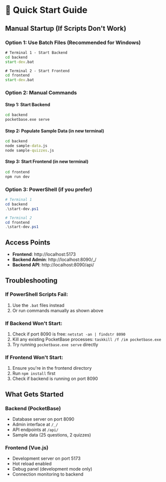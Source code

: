 # 🚀 Quick Start Guide

## Manual Startup (If Scripts Don't Work)

### Option 1: Use Batch Files (Recommended for Windows)
```cmd
# Terminal 1 - Start Backend
cd backend
start-dev.bat

# Terminal 2 - Start Frontend  
cd frontend
start-dev.bat
```

### Option 2: Manual Commands

#### Step 1: Start Backend
```cmd
cd backend
pocketbase.exe serve
```

#### Step 2: Populate Sample Data (in new terminal)
```cmd
cd backend
node sample-data.js
node sample-quizzes.js
```

#### Step 3: Start Frontend (in new terminal)
```cmd
cd frontend
npm run dev
```

### Option 3: PowerShell (if you prefer)
```powershell
# Terminal 1
cd backend
.\start-dev.ps1

# Terminal 2
cd frontend  
.\start-dev.ps1
```

## Access Points

- **Frontend**: http://localhost:5173
- **Backend Admin**: http://localhost:8090/_/
- **Backend API**: http://localhost:8090/api/

## Troubleshooting

### If PowerShell Scripts Fail:
1. Use the `.bat` files instead
2. Or run commands manually as shown above

### If Backend Won't Start:
1. Check if port 8090 is free: `netstat -an | findstr 8090`
2. Kill any existing PocketBase processes: `taskkill /f /im pocketbase.exe`
3. Try running `pocketbase.exe serve` directly

### If Frontend Won't Start:
1. Ensure you're in the frontend directory
2. Run `npm install` first
3. Check if backend is running on port 8090

## What Gets Started

### Backend (PocketBase)
- Database server on port 8090
- Admin interface at `/_/`
- API endpoints at `/api/`
- Sample data (25 questions, 2 quizzes)

### Frontend (Vue.js)
- Development server on port 5173
- Hot reload enabled
- Debug panel (development mode only)
- Connection monitoring to backend

